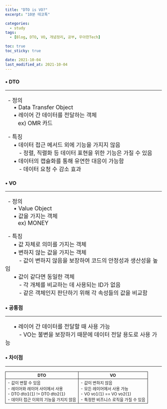 ```yaml
---
title: "DTO is VO?"
excerpt: "10분 테코톡"

categories:
  - study
tags:
  - [Blog, DTO, VO, 개념정리, 공부, 우아한Tech]

toc: true
toc_sticky: true

date: 2021-10-04
last_modified_at: 2021-10-04
---
```


### • DTO
<hr>
<p>
&ensp;- 정의<br>  
&emsp;&ensp;• Data Transfer Object<br>
&emsp;&ensp;• 레이어 간 데이터를 전달하는 객체<br>
&emsp;&ensp;&ensp;&nbsp;ex) OMR 카드</p>
<p>
&ensp;- 특징<br>  
&emsp;&ensp;• 데이터 접근 메서드 외에 기능을 가지지 않음<br>
&emsp;&ensp;&ensp;&ensp;- 정렬, 직렬화 등 데이터 표현을 위한 기능은 가질 수 있음<br>
&emsp;&ensp;• 데이터의 캡슐화를 통해 유연한 대응이 가능함<br>
&emsp;&ensp;&ensp;&ensp;- 데이터 요청 수 감소 효과</p>

### • VO
<hr>
<p>
&ensp;- 정의<br>
&emsp;&ensp;• Value Object<br>
&emsp;&ensp;• 값을 가지는 객체<br>
&emsp;&ensp;&ensp;&nbsp;ex) MONEY</p>
<p>
&ensp;- 특징<br>  
&emsp;&ensp;• 값 자체로 의미를 가지는 객체<br>
&emsp;&ensp;• 변하지 않는 값을 가지는 객체<br>
&emsp;&ensp;&ensp;&ensp;- 값이 변하지 않음을 보장하여 코드의 안정성과 생산성을 높임<br>
&emsp;&ensp;• 값이 같다면 동일한 객체<br>
&emsp;&ensp;&ensp;&ensp;- 각 개체를 비교하는 데 사용되는 ID가 없음<br>
&emsp;&ensp;&ensp;&ensp;- 같은 객체인지 판단하기 위해 각 속성들의 값을 비교함</p>

### • 공통점
<hr>
<p>
&emsp;&ensp;• 레이어 간 데이터를 전달할 때 사용 가능<br>
&emsp;&ensp;&ensp;&ensp;- VO는 불변을 보장하기 때문에 데이터 전달 용도로 사용 가능</p>

### • 차이점
<hr>
<table>
<tr>
    <th>DTO</th>
    <th>VO</th>
</tr>
<tr>
    <td>
	- 값이 변할 수 있음<br>
	- 레이어와 레이어 사이에서 사용<br>
	- DTO dto1(1) != DTO dto2(1)<br>
	- 데이터 접근 이외의 기능을 가지지 않음
    </td>
    <td>
	- 값이 변하지 않음<br>
	- 모든 레이어에서 사용 가능<br>
	- VO vo1(1) == VO vo2(1)<br>
	- 특정한 비즈니스 로직을 가질 수 있음
    </td>
</tr>
</table>
<!-- -->
<style>
	p{
		font-size:18px;
	}
	table{
		margin-left: auto; margin-right: auto;
	}
	th{
		text-align: center;	
	}
	th, td{
		border: 1px solid; font-size: 13px;
	}
</style>
